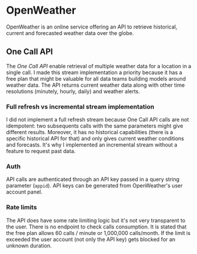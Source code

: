 # OpenWeather
OpenWeather is an online service offering an API to retrieve historical, current and forecasted weather data over the globe.

## One Call API
The *One Call API* enable retrieval of multiple weather data for a location in a single call. 
I made this stream implementation a priority because it has a free plan that might be valuable for all data teams building models around weather data.
The API returns current weather data along with other time resolutions (minutely, hourly, daily) and weather alerts.

### Full refresh vs incremental stream implementation
I did not implement a full refresh stream because One Call API calls are not idempotent: two subsequents calls with the same parameters might give different results. Moreover, it has no historical capabilities (there is a specific historical API for that) and only gives current weather conditions and forecasts. It's why I implemented an incremental stream without a feature to request past data.

### Auth
API calls are authenticated through an API key passed in a query string parameter (`appid`). API keys can be generated from OpenWeather's user account panel.

### Rate limits
The API does have some rate limiting logic but it's not very transparent to the user. There is no endpoint to check calls consumption. It is stated that the free plan allows 60 calls / minute or 1,000,000 calls/month. If the limit is exceeded the user account (not only the API key) gets blocked for an unknown duration.